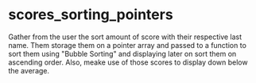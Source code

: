 # scores_sorting_pointers
Gather from the user the sort amount of score with their respective last name. Them storage them on a pointer array and passed to a function to sort them using "Bubble Sorting" and displaying later on sort them on ascending order. Also, meake use of those scores to display down below the average.
